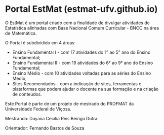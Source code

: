 # Portal EstMat (estmat-ufv.github.io)

O EstMat é um portal criado com a finalidade de divulgar atividades de Estatística alinhadas com Base Nacional Comum Curricular - BNCC na área de Matemática. 

O Portal é subdividido em 4 áreas:
- Ensino Fundamental I - com 17 atividades do 1° ao 5° ano do Ensino Fundamental;
- Ensino Fundamental II - com 19 atividades do 6° ao 9° ano do Ensino Fundamental;
- Ensino Médio - com 10 atividades voltadas para as séries do Ensino Médio;
- Sites Recomendados - com a indicação de sites, ferramentas e plataformas que podem ajudar o docente na sua formação e na criação de conteúdos. 

Este Portal é parte de um projeto de mestrado do PROFMAT da Universidade Federal de Viçosa.

Mestranda: Dayana Cecília Reis Beirigo Dutra

Orientador: Fernando Bastos de Souza
